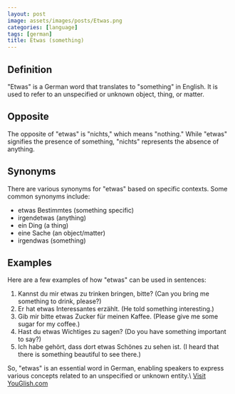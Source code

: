 ```yaml
---
layout: post
image: assets/images/posts/Etwas.png
categories: [language]
tags: [german]
title: Etwas (something)
---
```


## Definition
"Etwas" is a German word that translates to "something" in English. It is used to refer to an unspecified or unknown object, thing, or matter.

## Opposite
The opposite of "etwas" is "nichts," which means "nothing." While "etwas" signifies the presence of something, "nichts" represents the absence of anything.

## Synonyms
There are various synonyms for "etwas" based on specific contexts. Some common synonyms include:

- etwas Bestimmtes (something specific)
- irgendetwas (anything)
- ein Ding (a thing)
- eine Sache (an object/matter)
- irgendwas (something)

## Examples
Here are a few examples of how "etwas" can be used in sentences:

1. Kannst du mir etwas zu trinken bringen, bitte? (Can you bring me something to drink, please?)
2. Er hat etwas Interessantes erzählt. (He told something interesting.)
3. Gib mir bitte etwas Zucker für meinen Kaffee. (Please give me some sugar for my coffee.)
4. Hast du etwas Wichtiges zu sagen? (Do you have something important to say?)
5. Ich habe gehört, dass dort etwas Schönes zu sehen ist. (I heard that there is something beautiful to see there.)

So, "etwas" is an essential word in German, enabling speakers to express various concepts related to an unspecified or unknown entity.\ <a id="yg-widget-0" class="youglish-widget" data-query="Etwas" data-lang="german" data-components="8412" data-auto-start="0" data-bkg-color="theme_light" data-title="How%20to%20pronounce%20Etwas%20in%20German"  rel="nofollow" href="https://youglish.com">Visit YouGlish.com</a><script async src="https://youglish.com/public/emb/widget.js" charset="utf-8"></script>